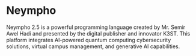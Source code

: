 # Neympho
Neympho 2.5 is a powerful programming language created by Mr. Semir Awel Hadi and presented by the digital publisher and innovator K3ST. This platform integrates AI-powered quantum computing cybersecurity solutions, virtual campus management, and generative AI capabilities.
